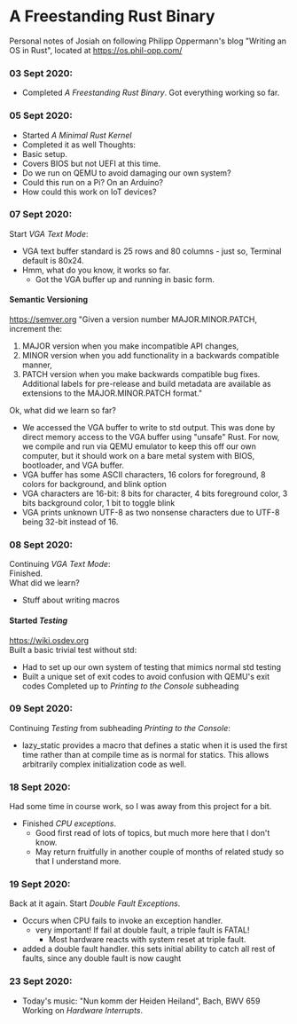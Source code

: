 # A Freestanding Rust Binary
Personal notes of Josiah on following Philipp Oppermann's blog "Writing an OS in Rust", located at https://os.phil-opp.com/

### 03 Sept 2020:
- Completed *A Freestanding Rust Binary*. Got everything working so far.

### 05 Sept 2020:
- Started *A Minimal Rust Kernel*
- Completed it as well
Thoughts:  
- Basic setup.
- Covers BIOS but not UEFI at this time.
- Do we run on QEMU to avoid damaging our own system?
- Could this run on a Pi? On an Arduino?
- How could this work on IoT devices?

### 07 Sept 2020:
Start *VGA Text Mode*:
- VGA text buffer standard is 25 rows and 80 columns - just so, Terminal default is 80x24.
- Hmm, what do you know, it works so far.
  - Got the VGA buffer up and running in basic form.
#### Semantic Versioning
https://semver.org
"Given a version number MAJOR.MINOR.PATCH, increment the:
1. MAJOR version when you make incompatible API changes,
2. MINOR version when you add functionality in a backwards compatible manner,
3. PATCH version when you make backwards compatible bug fixes.
Additional labels for pre-release and build metadata are available as
extensions to the MAJOR.MINOR.PATCH format."  

Ok, what did we learn so far?
- We accessed the VGA buffer to write to std output. This was done by direct memory access to the VGA buffer using "unsafe" Rust. For now, we compile and run via QEMU emulator to keep this off our own computer, but it should work on a bare metal system with BIOS, bootloader, and VGA buffer.
- VGA buffer has some ASCII characters, 16 colors for foreground, 8 colors for background, and blink option
- VGA characters are 16-bit: 8 bits for character, 4 bits foreground color, 3 bits background color, 1 bit to toggle blink
- VGA prints unknown UTF-8 as two nonsense characters due to UTF-8 being 32-bit instead of 16.

### 08 Sept 2020:
Continuing *VGA Text Mode*:  
Finished.  
What did we learn?  
- Stuff about writing macros

#### Started *Testing*
https://wiki.osdev.org  
Built a basic trivial test without std:
- Had to set up our own system of testing that mimics normal std testing
- Built a unique set of exit codes to avoid confusion with QEMU's exit codes
Completed up to *Printing to the Console* subheading  

### 09 Sept 2020:
Continuing *Testing* from subheading *Printing to the Console*:
- lazy_static provides a macro that defines a static when it is used the first time rather than at compile time as is normal for statics. This allows arbitrarily complex initialization code as well.  

### 18 Sept 2020:
Had some time in course work, so I was away from this project for a bit.
- Finished *CPU exceptions*.
  - Good first read of lots of topics, but much more here that I don't know.
  - May return fruitfully in another couple of months of related study so that I understand more.

### 19 Sept 2020:
Back at it again.
Start *Double Fault Exceptions*.
- Occurs when CPU fails to invoke an exception handler.
  - very important! If fail at double fault, a triple fault is FATAL!
    - Most hardware reacts with system reset at triple fault.
- added a double fault handler. this sets initial ability to catch all rest of faults, since any double fault is now caught

### 23 Sept 2020:
- Today's music: "Nun komm der Heiden Heiland", Bach, BWV 659
Working on *Hardware Interrupts*.
